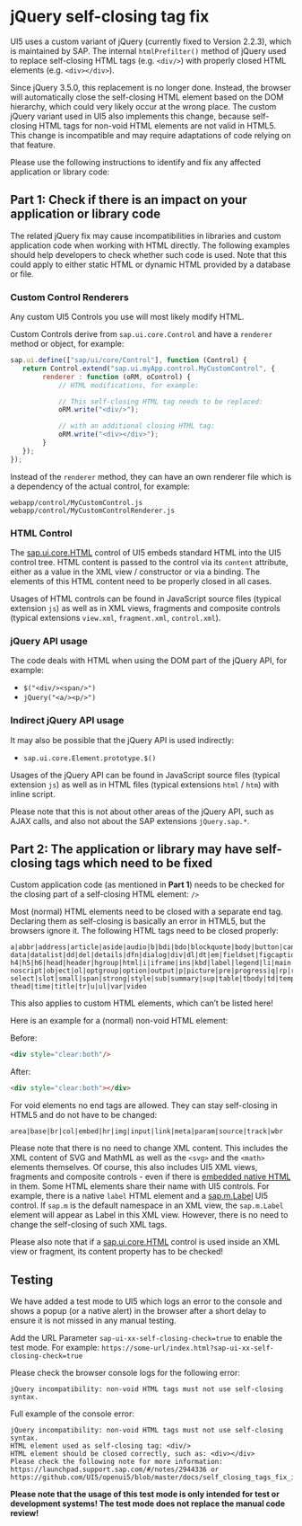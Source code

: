 # jQuery self-closing tag fix
UI5 uses a custom variant of jQuery (currently fixed to Version 2.2.3), which is maintained by SAP.
The internal `htmlPrefilter()` method of jQuery used to replace self-closing HTML tags (e.g. `<div/>`) with properly closed HTML elements (e.g. `<div></div>`).

Since jQuery 3.5.0, this replacement is no longer done. Instead, the browser will automatically close the self-closing HTML element based on the
DOM hierarchy, which could very likely occur at the wrong place. The custom jQuery variant used in UI5 also implements this change,
because self-closing HTML tags for non-void HTML elements are not valid in HTML5. This change is incompatible and may require adaptations
of code relying on that feature.

Please use the following instructions to identify and fix any affected application or library code:

## Part 1: Check if there is an impact on your application or library code
The related jQuery fix may cause incompatibilities in libraries and custom application code when working with HTML directly.
The following examples should help developers to check whether such code is used. Note that this could apply to either static HTML
or dynamic HTML provided by a database or file.

### Custom Control Renderers
Any custom UI5 Controls you use will most likely modify HTML.

Custom Controls derive from `sap.ui.core.Control` and have a `renderer` method or object, for example:

```javascript
sap.ui.define(["sap/ui/core/Control"], function (Control) {
   return Control.extend("sap.ui.myApp.control.MyCustomControl", {
        renderer : function (oRM, oControl) {
            // HTML modifications, for example:

            // This self-closing HTML tag needs to be replaced:
            oRM.write("<div/>");

            // with an additional closing HTML tag:
            oRM.write("<div></div>");
        }
   });
});
```

Instead of the `renderer` method, they can have an own renderer file which is a dependency of the actual control, for example:
```
webapp/control/MyCustomControl.js
webapp/control/MyCustomControlRenderer.js
```

### HTML Control
The [sap.ui.core.HTML](https://sdk.openui5.org/api/sap.ui.core.HTML) control of UI5 embeds standard HTML into the UI5 control tree. HTML content is passed to the control via its `content` attribute, either as a value in the XML view / constructor or via a binding. The elements of this HTML content need to be properly closed in all cases.

Usages of HTML controls can be found in JavaScript source files (typical extension `js`) as well as in XML views, fragments and composite controls (typical extensions `view.xml`, `fragment.xml`, `control.xml`).

### jQuery API usage
The code deals with HTML when using the DOM part of the jQuery API, for example:
- `$("<div/><span/>")`
- `jQuery("<a/><p/>")`

### Indirect jQuery API usage
It may also be possible that the jQuery API is used indirectly:
- `sap.ui.core.Element.prototype.$()`

Usages of the jQuery API can be found in JavaScript source files (typical extension `js`) as well as in HTML files (typical extensions `html` / `htm`) with inline script.

Please note that this is not about other areas of the jQuery API, such as AJAX calls, and also not about the SAP extensions `jQuery.sap.*`.

## Part 2: The application or library may have self-closing tags which need to be fixed
Custom application code (as mentioned in **Part 1**) needs to be checked for the closing part of a self-closing HTML element: `/>`

Most (normal) HTML elements need to be closed with a separate end tag. Declaring them as self-closing is basically an error in HTML5,
but the browsers ignore it. The following HTML tags need to be closed properly:

```
a|abbr|address|article|aside|audio|b|bdi|bdo|blockquote|body|button|canvas|caption|cite|code|colgroup|
data|datalist|dd|del|details|dfn|dialog|div|dl|dt|em|fieldset|figcaption|figure|footer|form|h1|h2|h3|
h4|h5|h6|head|header|hgroup|html|i|iframe|ins|kbd|label|legend|li|main|map|mark|menu|meter|nav|
noscript|object|ol|optgroup|option|output|p|picture|pre|progress|q|rp|rt|ruby|s|samp|script|section|
select|slot|small|span|strong|style|sub|summary|sup|table|tbody|td|template|textarea|tfoot|th|
thead|time|title|tr|u|ul|var|video
```

This also applies to custom HTML elements, which can’t be listed here!

Here is an example for a (normal) non-void HTML element:

Before:
```html
<div style="clear:both"/>
```

After:
```html
<div style="clear:both"></div>
```

For void elements no end tags are allowed. They can stay self-closing in HTML5 and do not have to be changed:
```
area|base|br|col|embed|hr|img|input|link|meta|param|source|track|wbr
```

Please note that there is no need to change XML content. This includes the XML content of SVG and MathML as well as the `<svg>` and the `<math>` elements themselves.
Of course, this also includes UI5 XML views, fragments and composite controls - even if there is [embedded native HTML](https://sdk.openui5.org/topic/be54950cae1041f59d4aa97a6bade2d8)
in them. Some HTML elements share their name with UI5 controls. For example, there is a native `label` HTML element and a [sap.m.Label](https://sdk.openui5.org/api/sap.m.Label) UI5 control.
If `sap.m` is the default namespace in an XML view, the `sap.m.Label` element will appear as Label in this XML view. However, there is no need to change the self-closing of such XML tags.

Please also note that if a [sap.ui.core.HTML](https://sdk.openui5.org/api/sap.ui.core.HTML) control is used inside an XML view or fragment, its content property has to be checked!

## Testing
We have added a test mode to UI5 which logs an error to the console and shows a popup (or a native alert) in the browser after a short delay to ensure it is not missed in any manual testing.

Add the URL Parameter `sap-ui-xx-self-closing-check=true` to enable the test mode. For example: `https://some-url/index.html?sap-ui-xx-self-closing-check=true`

Please check the browser console logs for the following error:
```
jQuery incompatibility: non-void HTML tags must not use self-closing syntax.
```

Full example of the console error:
```
jQuery incompatibility: non-void HTML tags must not use self-closing syntax.
HTML element used as self-closing tag: <div/>
HTML element should be closed correctly, such as: <div></div>
Please check the following note for more information:
https://launchpad.support.sap.com/#/notes/2944336 or
https://github.com/UI5/openui5/blob/master/docs/self_closing_tags_fix_instructions.md
```

**Please note that the usage of this test mode is only intended for test or development systems! The test mode does not replace the manual code review!**